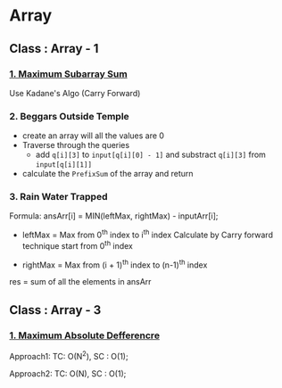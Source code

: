 # Array

## Class : Array - 1 

### [1. Maximum Subarray Sum](https://leetcode.com/problems/maximum-subarray/)

Use Kadane's  Algo (Carry Forward)

### 2. Beggars Outside Temple
- create an array will all the values are 0
- Traverse through the queries 
  - add `q[i][3]` to `input[q[i][0] - 1]` and substract `q[i][3]` from `input[q[i][1]]`
- calculate the `PrefixSum` of the array and return

### 3. Rain Water Trapped

Formula: ansArr[i] = MIN(leftMax, rightMax) - inputArr[i];

- leftMax = Max from 0<sup>th</sup> index to i<sup>th</sup> index
Calculate by Carry forward technique start from 0<sup>th</sup> index

- rightMax = Max from (i + 1)<sup>th</sup> index to (n-1)<sup>th</sup> index

res = sum of all the elements in ansArr


## Class : Array - 3

### [1. Maximum Absolute Defferencre](https://www.interviewbit.com/problems/maximum-absolute-difference/)

Approach1: TC: O(N<sup>2</sup>), SC : O(1);

Approach2: TC: O(N), SC : O(1);




